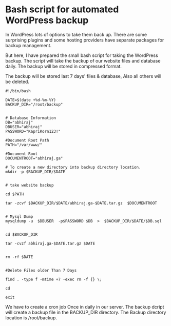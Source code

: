 # Bash script for automated WordPress backup

In WordPress lots of options to take them back up. There are some surprising plugins and some hosting providers have separate packages for backup management.

But here, I have prepared the small bash script for taking the WordPress backup. The script will take the backup of our website files and database daily. The backup will be stored in compressed format.

The backup will be stored last 7 days' files & database, Also all others will be deleted.

~~~
#!/bin/bash

DATE=$(date +%d-%m-%Y)
BACKUP_DIR="/root/backup"


# Database Information
DB="abhiraj"
DBUSER="abhiraj"
PASSWORD="KapriKorn123!"

#Document Root Path
PATH="/var/www/"

#Document Root
DOCUMENTROOT="abhiraj.ga"

# To create a new directory into backup directory location.
mkdir -p $BACKUP_DIR/$DATE


# take website backup 

cd $PATH

tar -zcvf $BACKUP_DIR/$DATE/abhiraj.ga-$DATE.tar.gz  $DOCUMENTROOT


# Mysql Dump
mysqldump -u  $DBUSER  -p$PASSWORD $DB  >  $BACKUP_DIR/$DATE/$DB.sql


cd $BACKUP_DIR

tar -cvzf abhiraj.ga-$DATE.tar.gz $DATE


rm -rf $DATE


#Delete Files older Than 7 Days

find . -type f -mtime +7 -exec rm -f {} \;

cd

exit
~~~

We have to create a cron job Once in daily in our server. The backup dcript will create a backup file in the BACKUP_DIR directory. The Backup directory location is /root/backup.


